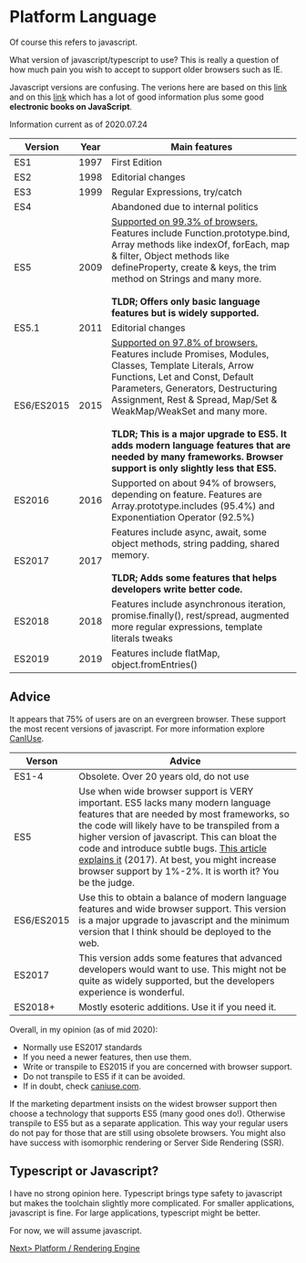 # Platform Language
Of course this refers to javascript.

What version of javascript/typescript to use? This is really a question of how much pain you wish to accept to support older browsers such as IE.

Javascript versions are confusing. The verions here are based on this [link](https://codeburst.io/javascript-wtf-is-es6-es8-es-2017-ecmascript-dca859e4821c) and on this [link](http://2ality.com/2018/02/ecmascript-2019.html) which has a lot of good information plus some good **electronic books on JavaScript**.

Information current as of 2020.07.24

| Version | Year | Main features |
| ------- | ---- | ------------- |
| ES1 | 1997 | First Edition |
| ES2 | 1998 | Editorial changes |
| ES3 | 1999 | Regular Expressions, try/catch | 
| ES4 |      | Abandoned due to internal politics |
| ES5 | 2009 | [Supported on 99.3% of browsers.](https://caniuse.com/#feat=es5) Features include Function.prototype.bind, Array methods like indexOf, forEach, map & filter, Object methods like defineProperty, create & keys, the trim method on Strings and many more.<br><br>**TLDR; Offers only basic language features but is widely supported.** |
| ES5.1 | 2011 | Editorial changes |
| ES6/ES2015 | 2015 | [Supported on 97.8% of browsers.](https://caniuse.com/#feat=es6) Features include Promises, Modules, Classes, Template Literals, Arrow Functions, Let and Const, Default Parameters, Generators, Destructuring Assignment, Rest & Spread, Map/Set & WeakMap/WeakSet and many more.<br><br>**TLDR; This is a major upgrade to ES5. It adds modern language features that are needed by many frameworks. Browser support is only slightly less that ES5.** |
| ES2016 | 2016 | Supported on about 94% of browsers, depending on feature. Features are Array.prototype.includes (95.4%) and Exponentiation Operator (92.5%) |
| ES2017 | 2017 | Features include async, await, some object methods, string padding, shared memory.<br><br>**TLDR; Adds some features that helps developers write better code.** |
| ES2018 | 2018 | Features include asynchronous iteration, promise.finally(), rest/spread, augmented more regular expressions, template literals tweaks |
| ES2019 | 2019 | Features include flatMap, object.fromEntries() |

## Advice
It appears that 75% of users are on an evergreen browser. These support the most recent versions of javascript. For more information explore [CanIUse](https://caniuse.com/#home).

| Verson | Advice |
| ---- | ------ |
| ES1-4 | Obsolete. Over 20 years old, do not use |
| ES5  | Use when wide browser support is VERY important. ES5 lacks many modern language features that are needed by most frameworks, so the code will likely have to be transpiled from a higher version of javascript. This can bloat the code and introduce subtle bugs. [This article explains it](https://medium.freecodecamp.org/you-might-not-need-to-transpile-your-javascript-4d5e0a438ca) (2017). At best, you might increase browser support by 1%-2%. It is worth it? You be the judge.  |
| ES6/ES2015 | Use this to obtain a balance of modern language features and wide browser support. This version is a major upgrade to javascript and the minimum version that I think should be deployed to the web. |
| ES2017 | This version adds some features that advanced developers would want to use. This might not be quite as widely supported, but the developers experience is wonderful. |
| ES2018+ | Mostly esoteric additions. Use it if you need it. |

Overall, in my opinion (as of mid 2020):
- Normally use ES2017 standards
- If you need a newer features, then use them.
- Write or transpile to ES2015 if you are concerned with browser support.
- Do not transpile to ES5 if it can be avoided.
- If in doubt, check [caniuse.com](https://caniuse.com/).

If the marketing department insists on the widest browser support then choose a technology that supports ES5 (many good ones do!). Otherwise transpile to ES5 but as a separate application. This way your regular users do not pay for those that are still using obsolete browsers. You might also have success with isomorphic rendering or Server Side Rendering (SSR).

## Typescript or Javascript?
I have no strong opinion here. Typescript brings type safety to javascript but makes the toolchain slightly more complicated. For smaller applications, javascript is fine. For large applications, typescript might be better.

For now, we will assume javascript.

[Next> Platform / Rendering Engine](Rendering.md)